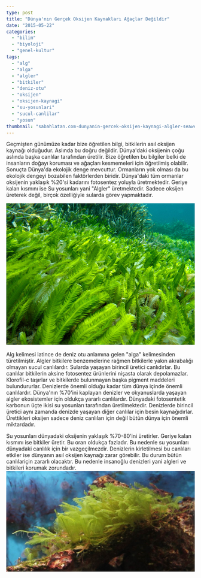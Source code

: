 ```yaml
---
type: post
title: "Dünya'nın Gerçek Oksijen Kaynakları Ağaçlar Değildir"
date: "2015-05-22"
categories: 
  - "bilim"
  - "biyoloji"
  - "genel-kultur"
tags: 
  - "alg"
  - "alga"
  - "algler"
  - "bitkiler"
  - "deniz-otu"
  - "oksijen"
  - "oksijen-kaynagi"
  - "su-yosunlari"
  - "sucul-canlilar"
  - "yosun"
thumbnail: "sabahlatan.com-dunyanin-gercek-oksijen-kaynagi-algler-seaweed-2205570-1280.jpg"
---
```


Geçmişten günümüze kadar bize öğretilen bilgi, bitkilerin asıl oksijen kaynağı olduğudur. Aslında bu doğru değildir. Dünya'daki oksijenin çoğu aslında başka canlılar tarafından üretilir. Bize öğretilen bu bilgiler belki de insanların doğayı koruması ve ağaçları kesmemeleri için öğretilmiş olabilir. Sonuçta Dünya'da ekolojik denge mevcuttur. Ormanların yok olması da bu ekolojik dengeyi bozabilen faktörlerden biridir. Dünya'daki tüm ormanlar oksijenin yaklaşık %20'si kadarını fotosentez yoluyla üretmektedir. Geriye kalan kısmını ise Su yosunları yani "Algler" üretmektedir. Sadece oksijen üreterek değil, birçok özelliğiyle sularda görev yapmaktadır.

![Su yosunu alg](images/su-yosunu-27012015.jpg)

Alg kelimesi latince de deniz otu anlamına gelen "alga" kelimesinden türetilmiştir. Algler bitkilere benzemelerine rağmen bitkilerle yakın akrabalığı olmayan sucul canlılardır. Sularda yaşayan birincil üretici canlıdırlar. Bu canlılar bitkilerin aksine fotosentez ürünlerini nişasta olarak depolamazlar. Klorofil-c taşırlar ve bitkilerde bulunmayan başka pigment maddeleri bulundururlar. Denizlerde önemli olduğu kadar tüm dünya içinde önemli canlılardır. Dünya'nın %70'ini kaplayan denizler ve okyanuslarda yaşayan algler ekosistemler için oldukça yararlı canlılardır. Dünyadaki fotosentetik karbonun üçte ikisi su yosunları tarafından üretilmektedir. Denizlerde birincil üretici aynı zamanda denizde yaşayan diğer canlılar için besin kaynağıdırlar. Ürettikleri oksijen sadece deniz canlıları için değil bütün dünya için önemli miktardadır.

Su yosunları dünyadaki oksijenin yaklaşık %70-80'ini üretirler. Geriye kalan kısmını ise bitkiler üretir. Bu oran oldukça fazladır. Bu nedenle su yosunları dünyadaki canlılık için bir vazgeçilmezdir. Denizlerin kirletilmesi bu canlıları etkiler ise dünyanın asıl oksijen kaynağı zarar görebilir. Bu durum bütün canlılariçin zararlı olacaktır. Bu nedenle insanoğlu denizleri yani algleri ve bitkileri korumak zorundadır.![Yeşil alg](images/green-macro-algae.jpg)
